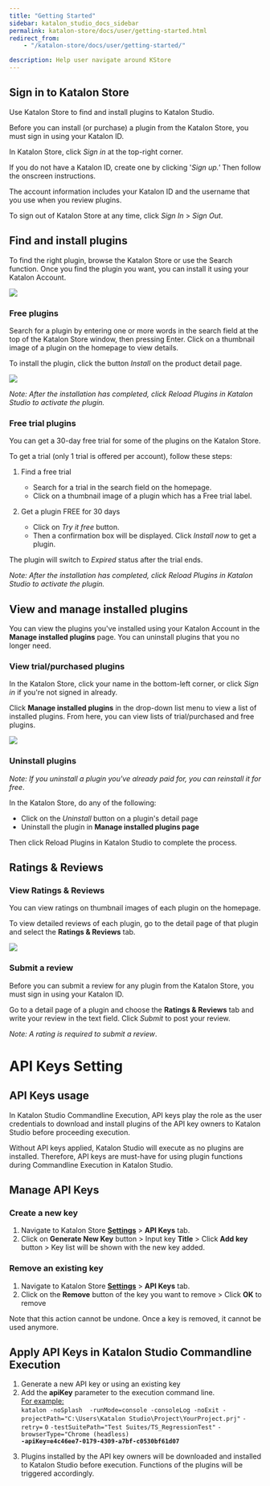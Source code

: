```yaml
---
title: "Getting Started"
sidebar: katalon_studio_docs_sidebar
permalink: katalon-store/docs/user/getting-started.html
redirect_from:
    - "/katalon-store/docs/user/getting-started/"

description: Help user navigate around KStore
---
```


## Sign in to Katalon Store

Use Katalon Store to find and install plugins to Katalon Studio.

Before you can install (or purchase) a plugin from the Katalon Store, you must sign in using your Katalon ID.

In Katalon Store, click _Sign in_ at the top-right corner. 

If you do not have a Katalon ID, create one by clicking '_Sign up.'_ Then follow the onscreen instructions.

The account information includes your Katalon ID and the username that you use when you review plugins. 

To sign out of Katalon Store at any time, click _Sign In_ > _Sign Out_.


## Find and install plugins

To find the right plugin, browse the Katalon Store or use the Search function. Once you find the plugin you want, you can install it using your Katalon Account.

![](../../../images/katalon-store/docs/user/store-browse.png)


### Free plugins

Search for a plugin by entering one or more words in the search field at the top of the Katalon Store window, then pressing Enter. Click on a thumbnail image of a plugin on the homepage to view details.

To install the plugin, click the button _Install_ on the product detail page. 

![](../../../images/katalon-store/docs/user/store-install-plugin.png)


_Note: After the installation has completed, click Reload Plugins in Katalon Studio to activate the plugin._


### Free trial plugins

You can get a 30-day free trial for some of the plugins on the Katalon Store. 

To get a trial (only 1 trial is offered per account), follow these steps:

1. Find a free trial

    *   Search for a trial in the search field on the homepage.
    *   Click on a thumbnail image of a plugin which has a Free trial label.

2. Get a plugin FREE for 30 days

    *   Click on _Try it free_ button.
    *   Then a confirmation box will be displayed. Click _Install now_ to get a plugin.

The plugin will switch to _Expired_ status after the trial ends.

_Note: After the installation has completed, click Reload Plugins in Katalon Studio to activate the plugin._


## View and manage installed plugins 

You can view the plugins you've installed using your Katalon Account in the **Manage installed plugins** page. You can uninstall plugins that you no longer need.

### View trial/purchased plugins

In the Katalon Store, click your name in the bottom-left corner, or click _Sign in_ if you're not signed in already.

Click **Manage installed plugins** in the drop-down list menu to view a list of installed plugins. From here, you can view lists of trial/purchased and free plugins.


![](../../../images/katalon-store/docs/user/store-manage-plugin.png)


### Uninstall plugins

_Note: If you uninstall a plugin you've already paid for, you can reinstall it for free_.

In the Katalon Store, do any of the following:

*   Click on the _Uninstall_ button on a plugin's detail page
*   Uninstall the plugin in **Manage installed plugins page**

Then click Reload Plugins in Katalon Studio to complete the process. 


## Ratings & Reviews

### View Ratings & Reviews

You can view ratings on thumbnail images of each plugin on the homepage.

To view detailed reviews of each plugin, go to the detail page of that plugin and select the **Ratings & Reviews** tab.

![](../../../images/katalon-store/docs/user/store-rating.png)

### Submit a review

Before you can submit a review for any plugin from the Katalon Store, you must sign in using your Katalon ID.

Go to a detail page of a plugin and choose the **Ratings & Reviews** tab and write your review in the text field. Click _Submit_ to post your review.

_Note: A rating is required to submit a review_.

# API Keys Setting


## API Keys usage 


In Katalon Studio Commandline Execution, API keys play the role as the user credentials to download and install plugins of the API key owners to Katalon Studio before proceeding execution. 

Without API keys applied, Katalon Studio will execute as no plugins are installed. Therefore, API keys are must-have for using plugin functions during Commandline Execution in Katalon Studio.


## Manage API Keys


### Create a new key



1.  Navigate to Katalon Store **[Settings](https://store.katalon.com/settings)** > **API Keys** tab.
1.  Click on **Generate New Key** button > Input key **Title** > Click **Add key** button > Key list will be shown with the new key added.


### Remove an existing key



1.  Navigate to Katalon Store **[Settings](https://store.katalon.com/settings)** > **API Keys** tab.
1.  Click on the **Remove** button of the key you want to remove > Click **OK** to remove

Note that this action cannot be undone. Once a key is removed, it cannot be used anymore.


## Apply API Keys in Katalon Studio Commandline Execution



1.  Generate a new API key or using an existing key
1.  Add the **apiKey** parameter to the execution command line. \
<span style="text-decoration:underline;">For example:</span> \
`katalon -noSplash  -runMode=console -consoleLog -noExit -projectPath="C:\Users\Katalon Studio\Project\YourProject.prj"` `-retry=` `0` `-testSuitePath="Test Suites/TS_RegressionTest"` <code>-browserType="Chrome (headless) <strong>-apiKey=e4c46ee7-0179-4309-a7bf-c0530bf61d07 \
</strong></code>
1.  Plugins installed by the API key owners will be downloaded and installed to Katalon Studio before execution. Functions of the plugins will be triggered accordingly. 